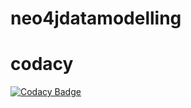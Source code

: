 # neo4jdatamodelling

# codacy

[![Codacy Badge](https://api.codacy.com/project/badge/Grade/05a26f36fae04109a019bd0160eb538a)](https://www.codacy.com/app/abhishekkumar95/neo4jdatamodelling?utm_source=github.com&amp;utm_medium=referral&amp;utm_content=abhishekkumar95/neo4jdatamodelling&amp;utm_campaign=Badge_Grade)
